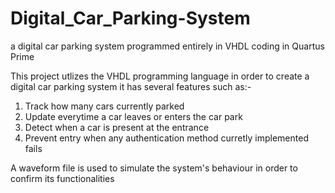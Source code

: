 # Digital_Car_Parking-System
a digital car parking system programmed entirely in VHDL coding in Quartus Prime

This project utlizes the VHDL programming language in order to create a digital car parking system it has several features such as:-
1. Track how many cars currently parked
2. Update everytime a car leaves or enters the car park
3. Detect when a car is present at the entrance
4. Prevent entry when any authentication method curretly implemented fails

A waveform file is used to simulate the system's behaviour in order to confirm its functionalities
